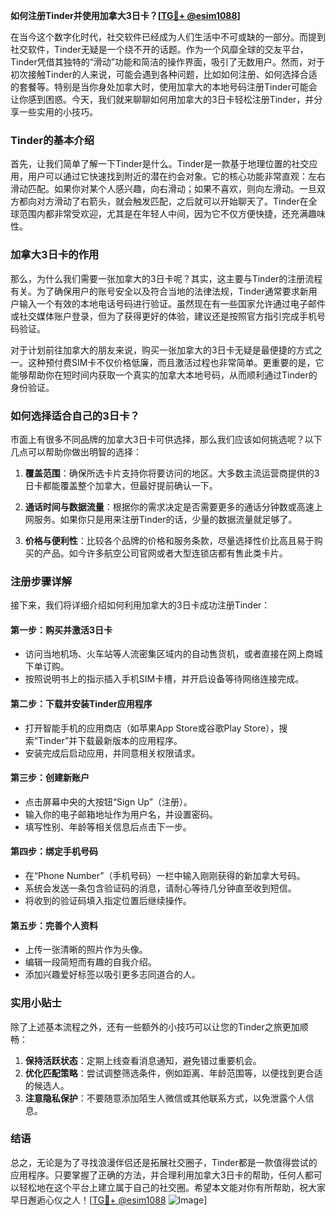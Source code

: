 **如何注册Tinder并使用加拿大3日卡？[[TG💪+ @esim1088](https://t.me/s/esim1088)]**

在当今这个数字化时代，社交软件已经成为人们生活中不可或缺的一部分。而提到社交软件，Tinder无疑是一个绕不开的话题。作为一个风靡全球的交友平台，Tinder凭借其独特的“滑动”功能和简洁的操作界面，吸引了无数用户。然而，对于初次接触Tinder的人来说，可能会遇到各种问题，比如如何注册、如何选择合适的套餐等。特别是当你身处加拿大时，使用加拿大的本地号码注册Tinder可能会让你感到困惑。今天，我们就来聊聊如何用加拿大的3日卡轻松注册Tinder，并分享一些实用的小技巧。

### Tinder的基本介绍

首先，让我们简单了解一下Tinder是什么。Tinder是一款基于地理位置的社交应用，用户可以通过它快速找到附近的潜在约会对象。它的核心功能非常直观：左右滑动匹配。如果你对某个人感兴趣，向右滑动；如果不喜欢，则向左滑动。一旦双方都向对方滑动了右箭头，就会触发匹配，之后就可以开始聊天了。Tinder在全球范围内都非常受欢迎，尤其是在年轻人中间，因为它不仅方便快捷，还充满趣味性。

### 加拿大3日卡的作用

那么，为什么我们需要一张加拿大的3日卡呢？其实，这主要与Tinder的注册流程有关。为了确保用户的账号安全以及符合当地的法律法规，Tinder通常要求新用户输入一个有效的本地电话号码进行验证。虽然现在有一些国家允许通过电子邮件或社交媒体账户登录，但为了获得更好的体验，建议还是按照官方指引完成手机号码验证。

对于计划前往加拿大的朋友来说，购买一张加拿大的3日卡无疑是最便捷的方式之一。这种预付费SIM卡不仅价格低廉，而且激活过程也非常简单。更重要的是，它能够帮助你在短时间内获取一个真实的加拿大本地号码，从而顺利通过Tinder的身份验证。

### 如何选择适合自己的3日卡？

市面上有很多不同品牌的加拿大3日卡可供选择，那么我们应该如何挑选呢？以下几点可以帮助你做出明智的选择：

1. **覆盖范围**：确保所选卡片支持你将要访问的地区。大多数主流运营商提供的3日卡都能覆盖整个加拿大，但最好提前确认一下。
   
2. **通话时间与数据流量**：根据你的需求决定是否需要更多的通话分钟数或高速上网服务。如果你只是用来注册Tinder的话，少量的数据流量就足够了。

3. **价格与便利性**：比较各个品牌的价格和服务条款，尽量选择性价比高且易于购买的产品。如今许多航空公司官网或者大型连锁店都有售此类卡片。

### 注册步骤详解

接下来，我们将详细介绍如何利用加拿大的3日卡成功注册Tinder：

#### 第一步：购买并激活3日卡
- 访问当地机场、火车站等人流密集区域内的自动售货机，或者直接在网上商城下单订购。
- 按照说明书上的指示插入手机SIM卡槽，并开启设备等待网络连接完成。

#### 第二步：下载并安装Tinder应用程序
- 打开智能手机的应用商店（如苹果App Store或谷歌Play Store），搜索“Tinder”并下载最新版本的应用程序。
- 安装完成后启动应用，并同意相关权限请求。

#### 第三步：创建新账户
- 点击屏幕中央的大按钮“Sign Up”（注册）。
- 输入你的电子邮箱地址作为用户名，并设置密码。
- 填写性别、年龄等相关信息后点击下一步。

#### 第四步：绑定手机号码
- 在“Phone Number”（手机号码）一栏中输入刚刚获得的新加拿大号码。
- 系统会发送一条包含验证码的消息，请耐心等待几分钟直至收到短信。
- 将收到的验证码填入指定位置后继续操作。

#### 第五步：完善个人资料
- 上传一张清晰的照片作为头像。
- 编辑一段简短而有趣的自我介绍。
- 添加兴趣爱好标签以吸引更多志同道合的人。

### 实用小贴士

除了上述基本流程之外，还有一些额外的小技巧可以让您的Tinder之旅更加顺畅：

1. **保持活跃状态**：定期上线查看消息通知，避免错过重要机会。
2. **优化匹配策略**：尝试调整筛选条件，例如距离、年龄范围等，以便找到更合适的候选人。
3. **注意隐私保护**：不要随意添加陌生人微信或其他联系方式，以免泄露个人信息。

### 结语

总之，无论是为了寻找浪漫伴侣还是拓展社交圈子，Tinder都是一款值得尝试的应用程序。只要掌握了正确的方法，并合理利用加拿大3日卡的帮助，任何人都可以轻松地在这个平台上建立属于自己的社交圈。希望本文能对你有所帮助，祝大家早日邂逅心仪之人！[[TG💪+ @esim1088](https://t.me/s/esim1088) ![Image](https://i.postimg.cc/4NQfJmqS/Snipaste-2025-05-13-00-14-12.png)]
